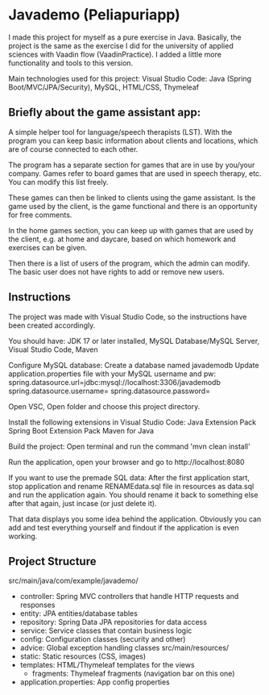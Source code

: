 # Javademo (Peliapuriapp)

I made this project for myself as a pure exercise in Java.
Basically, the project is the same as the exercise I did for the university of applied sciences with Vaadin flow (VaadinPractice). I added a little more functionality and tools to this version.

Main technologies used for this project:
Visual Studio Code:
Java (Spring Boot/MVC/JPA/Security), MySQL, HTML/CSS, Thymeleaf

## Briefly about the game assistant app:

A simple helper tool for language/speech therapists (LST). With the program you can keep basic information about clients and locations, which are of course connected to each other.

The program has a separate section for games that are in use by you/your company. Games refer to board games that are used in speech therapy, etc. You can modify this list freely.

These games can then be linked to clients using the game assistant. Is the game used by the client, is the game functional and there is an opportunity for free comments.

In the home games section, you can keep up with games that are used by the client, e.g. at home and daycare, based on which homework and exercises can be given.

Then there is a list of users of the program, which the admin can modify. The basic user does not have rights to add or remove new users.

## Instructions

The project was made with Visual Studio Code, so the instructions have been created accordingly.

You should have:
JDK 17 or later installed, MySQL Database/MySQL Server, Visual Studio Code, Maven

Configure MySQL database:
Create a database named javademodb
Update application.properties file with your MySQL username and pw:
spring.datasource.url=jdbc:mysql://localhost:3306/javademodb
spring.datasource.username=<your-username>
spring.datasource.password=<your-password>

Open VSC, Open folder and choose this project directory.

Install the following extensions in Visual Studio Code:
Java Extension Pack
Spring Boot Extension Pack
Maven for Java

Build the project:
Open terminal and run the command 'mvn clean install'

Run the application, open your browser and go to http://localhost:8080

If you want to use the premade SQL data:
After the first application start, stop application and rename RENAMEdata.sql file in resources as data.sql and run the application again.
You should rename it back to something else after that again, just incase (or just delete it).

That data displays you some idea behind the application.
Obviously you can add and test everything yourself and findout if the application is even working.

## Project Structure

src/main/java/com/example/javademo/
- controller: Spring MVC controllers that handle HTTP requests and responses
- entity: JPA entities/database tables
- repository: Spring Data JPA repositories for data access
- service: Service classes that contain business logic
- config: Configuration classes (security and other)
- advice: Global exception handling classes
src/main/resources/
- static: Static resources (CSS, images)
- templates: HTML/Thymeleaf templates for the views
  - fragments: Thymeleaf fragments (navigation bar on this one)
- application.properties: App config properties
